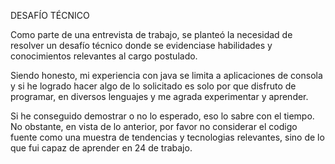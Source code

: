 DESAFÍO TÉCNICO

Como parte de una entrevista de trabajo, se planteó la necesidad de resolver un desafío técnico donde se evidenciase habilidades y conocimientos relevantes al cargo postulado.

Siendo honesto, mi experiencia con java se limita a aplicaciones de consola y si he logrado hacer algo de lo solicitado es solo por que disfruto de programar, en diversos lenguajes y me agrada experimentar y aprender.

Si he conseguido demostrar o no lo esperado, eso lo sabre con el tiempo. No obstante, en vista de lo anterior, por favor no considerar el codigo fuente como una muestra de tendencias y tecnologias relevantes, sino de lo que fui capaz de aprender en 24 de trabajo.
